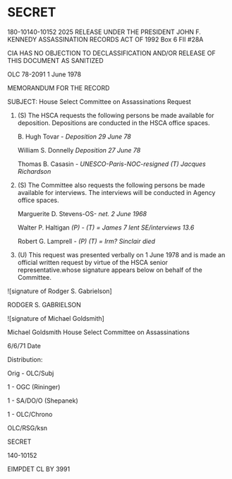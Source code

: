 # SECRET

180-10140-10152 2025 RELEASE UNDER THE PRESIDENT JOHN F. KENNEDY ASSASSINATION RECORDS ACT OF 1992 Box 6 FII #28A

CIA HAS NO OBJECTION TO
DECLASSIFICATION AND/OR
RELEASE OF THIS DOCUMENT
AS SANITIZED

OLC 78-2091
1 June 1978

MEMORANDUM FOR THE RECORD

SUBJECT: House Select Committee on Assassinations Request

1. (S) The HSCA requests the following persons be made available for deposition. Depositions are conducted in the HSCA office spaces.

   B. Hugh Tovar - *Deposition 29 June 78*

   William S. Donnelly *Deposition 27 June 78*

   Thomas B. Casasin - *UNESCO-Paris-NOC-resigned (T) Jacques Richardson*

2. (S) The Committee also requests the following persons be made available for interviews. The interviews will be conducted in Agency office spaces.

   Marguerite D. Stevens-OS- *net. 2 June 1968*

   Walter P. Haltigan *(P) - (T) = James 7 lent SE/interviews 13.6*

   Robert G. Lamprell - *(P) (T) = Irm? Sinclair died*

3. (U) This request was presented verbally on 1 June 1978 and is made an official written request by virtue of the HSCA senior representative.whose signature appears below on behalf of the Committee.

![signature of Rodger S. Gabrielson]

RODGER S. GABRIELSON

![signature of Michael Goldsmith]

Michael Goldsmith
House Select Committee on Assassinations

6/6/71
Date

Distribution:

Orig - OLC/Subj

1 - OGC (Rininger)

1 - SA/DO/O (Shepanek)

1 - OLC/Chrono

OLC/RSG/ksn

SECRET

140-10152

EIMPDET CL BY 3991
